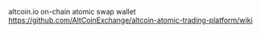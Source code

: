 <!-- TITLE: Onchain Swaps -->
<!-- SUBTITLE: A quick summary of Onchain Swaps -->



altcoin.io on-chain atomic swap wallet
https://github.com/AltCoinExchange/altcoin-atomic-trading-platform/wiki

